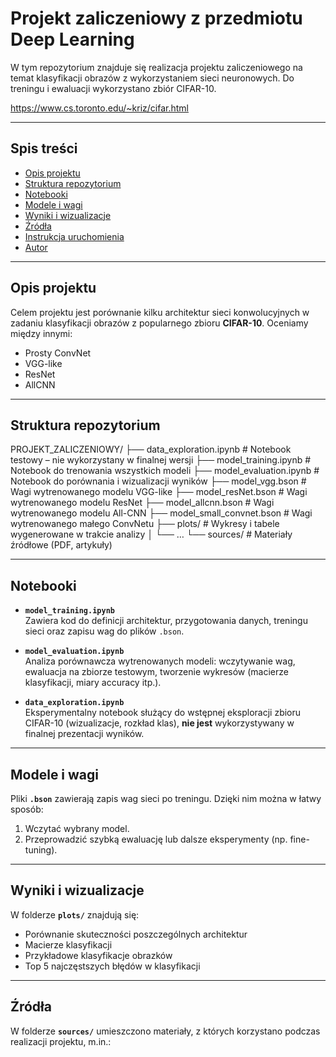 # Projekt zaliczeniowy z przedmiotu Deep Learning

W tym repozytorium znajduje się realizacja projektu zaliczeniowego na temat klasyfikacji obrazów z wykorzystaniem sieci neuronowych. Do treningu i ewaluacji wykorzystano zbiór CIFAR-10.

https://www.cs.toronto.edu/~kriz/cifar.html

---

## Spis treści

- [Opis projektu](#opis-projektu)  
- [Struktura repozytorium](#struktura-repozytorium)  
- [Notebooki](#notebooki)  
- [Modele i wagi](#modele-i-wagi)  
- [Wyniki i wizualizacje](#wyniki-i-wizualizacje)  
- [Źródła](#źródła)  
- [Instrukcja uruchomienia](#instrukcja-uruchomienia)  
- [Autor](#autor)  

---

## Opis projektu

Celem projektu jest porównanie kilku architektur sieci konwolucyjnych w zadaniu klasyfikacji obrazów z popularnego zbioru **CIFAR-10**. Oceniamy między innymi:

- Prosty ConvNet  
- VGG-like  
- ResNet  
- AllCNN

---

## Struktura repozytorium

PROJEKT_ZALICZENIOWY/
├── data_exploration.ipynb # Notebook testowy – nie wykorzystany w finalnej wersji
├── model_training.ipynb # Notebook do trenowania wszystkich modeli
├── model_evaluation.ipynb # Notebook do porównania i wizualizacji wyników
├── model_vgg.bson # Wagi wytrenowanego modelu VGG-like
├── model_resNet.bson # Wagi wytrenowanego modelu ResNet
├── model_allcnn.bson # Wagi wytrenowanego modelu All-CNN
├── model_small_convnet.bson # Wagi wytrenowanego małego ConvNetu
├── plots/ # Wykresy i tabele wygenerowane w trakcie analizy
│ └── …
└── sources/ # Materiały źródłowe (PDF, artykuły)

---

## Notebooki

- **`model_training.ipynb`**  
  Zawiera kod do definicji architektur, przygotowania danych, treningu sieci oraz zapisu wag do plików `.bson`.  

- **`model_evaluation.ipynb`**  
  Analiza porównawcza wytrenowanych modeli: wczytywanie wag, ewaluacja na zbiorze testowym, tworzenie wykresów (macierze klasyfikacji, miary accuracy itp.).  

- **`data_exploration.ipynb`**  
  Eksperymentalny notebook służący do wstępnej eksploracji zbioru CIFAR-10 (wizualizacje, rozkład klas), **nie jest** wykorzystywany w finalnej prezentacji wyników.

---

## Modele i wagi

Pliki **`.bson`** zawierają zapis wag sieci po treningu. Dzięki nim można w łatwy sposób:

1. Wczytać wybrany model.  
2. Przeprowadzić szybką ewaluację lub dalsze eksperymenty (np. fine-tuning).

---

## Wyniki i wizualizacje

W folderze **`plots/`** znajdują się:

- Porównanie skuteczności poszczególnych architektur  
- Macierze klasyfikacji
- Przykładowe klasyfikacje obrazków
- Top 5 najczęstszych błędów w klasyfikacji

---

## Źródła

W folderze **`sources/`** umieszczono materiały, z których korzystano podczas realizacji projektu, m.in.:
